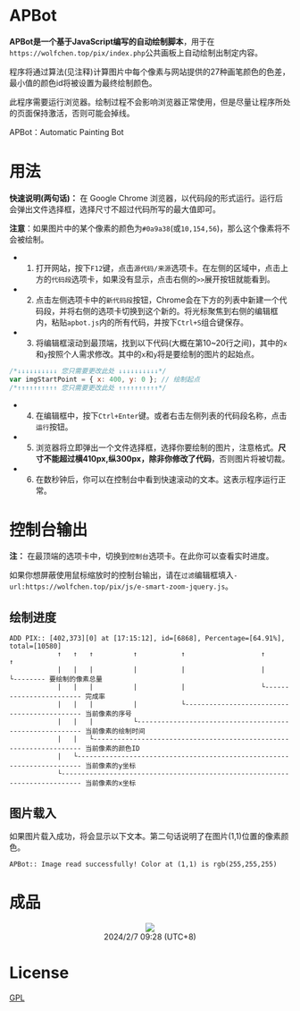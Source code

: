 # APBot

**APBot是一个基于JavaScript编写的自动绘制脚本**，用于在`https://wolfchen.top/pix/index.php`公共画板上自动绘制出制定内容。

程序将通过算法(见注释)计算图片中每个像素与网站提供的27种画笔颜色的色差，最小值的颜色id将被设置为最终绘制颜色。

此程序需要运行浏览器。绘制过程不会影响浏览器正常使用，但是尽量让程序所处的页面保持激活，否则可能会掉线。

APBot：Automatic Painting Bot

# 用法

**快速说明(两句话)：** 在 Google Chrome 浏览器，以代码段的形式运行。运行后会弹出文件选择框，选择尺寸不超过代码所写的最大值即可。

**注意**：如果图片中的某个像素的颜色为`#0a9a38`(或`10,154,56`)，那么这个像素将不会被绘制。

- 1. 打开网站，按下`F12`键，点击`源代码/来源`选项卡。在左侧的区域中，点击上方的`代码段`选项卡，如果没有显示，点击右侧的`>>`展开按钮就能看到。

- 2. 点击左侧选项卡中的`新代码段`按钮，Chrome会在下方的列表中新建一个代码段，并将右侧的选项卡切换到这个新的。将光标聚焦到右侧的编辑框内，粘贴`apbot.js`内的所有代码，并按下`Ctrl+S`组合键保存。

- 3. 将编辑框滚动到最顶端，找到以下代码(大概在第10~20行之间)，其中的`x`和`y`按照个人需求修改。其中的`x`和`y`将是要绘制的图片的起始点。
```javascript
/*↓↓↓↓↓↓↓↓↓↓ 您只需要更改此处 ↓↓↓↓↓↓↓↓↓↓*/
var imgStartPoint = { x: 400, y: 0 }; // 绘制起点
/*↑↑↑↑↑↑↑↑↑↑ 您只需要更改此处 ↑↑↑↑↑↑↑↑↑↑*/
```

- 4. 在编辑框中，按下`Ctrl+Enter`键。或者右击左侧列表的代码段名称，点击`运行`按钮。

- 5. 浏览器将立即弹出一个文件选择框，选择你要绘制的图片，注意格式。**尺寸不能超过横410px,纵300px，除非你修改了代码**，否则图片将被切裁。

- 6. 在数秒钟后，你可以在控制台中看到快速滚动的文本。这表示程序运行正常。

# 控制台输出

**注：** 在最顶端的选项卡中，切换到`控制台`选项卡。在此你可以查看实时进度。

如果你想屏蔽使用鼠标缩放时的控制台输出，请在`过滤`编辑框填入`-url:https://wolfchen.top/pix/js/e-smart-zoom-jquery.js`。

## 绘制进度

<!-- > ![](https://github.com/yzl3014/APBot/assets/79385954/35264337-0c62-4abe-b4ff-ab9ce6092cee) -->

```text
ADD PIX:: [402,373][0] at [17:15:12], id=[6868], Percentage=[64.91%], total=[10580]
            ↑   ↑   ↑          ↑           ↑                   ↑               ↑
            |   |   |          |           |                   |               └-------- 要绘制的像素总量
            |   |   |          |           |                   └------------------------ 完成率
            |   |   |          |           └-------------------------------------------- 当前像素的序号
            |   |   |          └-------------------------------------------------------- 当前像素的绘制时间
            |   |   └------------------------------------------------------------------- 当前像素的颜色ID
            |   └----------------------------------------------------------------------- 当前像素的y坐标
            └--------------------------------------------------------------------------- 当前像素的x坐标

```

## 图片载入

如果图片载入成功，将会显示以下文本。第二句话说明了在图片(1,1)位置的像素颜色。
```text
APBot:: Image read successfully! Color at (1,1) is rgb(255,255,255)
```

# 成品

<p align="center"><img src="https://s2.loli.net/2024/02/07/YC2rjka3eLicBlt.png"><br>2024/2/7 09:28 (UTC+8)</p>

# License

[GPL](https://github.com/yzl3014/APBot/blob/main/LICENSE)
